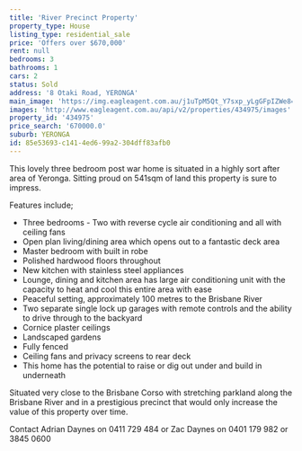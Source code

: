 ```yaml
---
title: 'River Precinct Property'
property_type: House
listing_type: residential_sale
price: 'Offers over $670,000'
rent: null
bedrooms: 3
bathrooms: 1
cars: 2
status: Sold
address: '8 Otaki Road, YERONGA'
main_image: 'https://img.eagleagent.com.au/j1uTpM5Qt_Y7sxp_yLgGFpIZWe8=/1280x854/smart/https://s3-us-west-2.amazonaws.com/eagleagent-orig/images/6819457/105805124-image-M.jpg'
images: 'http://www.eagleagent.com.au/api/v2/properties/434975/images'
property_id: '434975'
price_search: '670000.0'
suburb: YERONGA
id: 85e53693-c141-4ed6-99a2-304dff83afb0
---
```

This lovely three bedroom post war home is situated in a highly sort after area of Yeronga. Sitting proud on 541sqm of land this property is sure to impress.

Features include;
*  Three bedrooms - Two with reverse cycle air conditioning and all with ceiling fans
*  Open plan living/dining area which opens out to a fantastic deck area
*  Master bedroom with built in robe
*  Polished hardwood floors throughout
*  New kitchen with stainless steel appliances
*  Lounge, dining and kitchen area has large air conditioning unit with the capacity to heat and cool this entire area with ease
*  Peaceful setting, approximately 100 metres to the Brisbane River
*  Two separate single lock up garages with remote controls and the ability to drive through to the backyard
*  Cornice plaster ceilings
*  Landscaped gardens
*  Fully fenced
*  Ceiling fans and privacy screens to rear deck
*  This home has the potential to raise or dig out under and build in underneath

Situated very close to the Brisbane Corso with stretching parkland along the Brisbane River and in a prestigious precinct that would only increase the value of this property over time.

Contact Adrian Daynes on 0411 729 484 or Zac Daynes on 0401 179 982 or 3845 0600